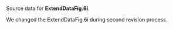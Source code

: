 Source data for **ExtendDataFig.6i**. 

We changed the ExtendDataFig.6i during second revision process.
